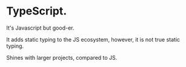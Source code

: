 # TypeScript.

It's Javascript but good-er.

It adds static typing to the JS ecosystem, however, it is not true static typing.

Shines with larger projects, compared to JS.
